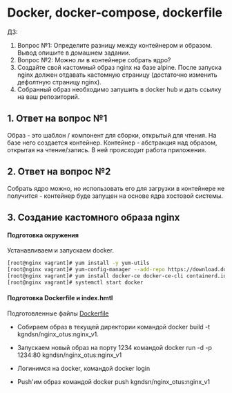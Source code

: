 # Docker, docker-compose, dockerfile
 
ДЗ:
1) Вопрос №1: Определите разницу между контейнером и образом. Вывод опишите в домашнем задании.
2) Вопрос №2: Можно ли в контейнере собрать ядро?
3) Создайте свой кастомный образ nginx на базе alpine. После запуска nginx должен отдавать кастомную страницу (достаточно изменить дефолтную страницу nginx).
4) Собранный образ необходимо запушить в docker hub и дать ссылку на ваш репозиторий. 

## 1. Ответ на вопрос №1
Образ - это шаблон / компонент для сборки, открытый для чтения. На базе него создается контейнер. Контейнер - абстракция над образом, открытая на чтение/запись. В ней происходит работа приложения.

## 2. Ответ на вопрос №2
Собрать ядро можно, но использовать его для загрузки в контейнере не получится - контейнер буде запущен на основе ядра хостовой системы.

## 3. Создание кастомного образа nginx
#### Подготовка окружения
Устанавливаем и запускаем docker.
```sh
[root@nginx vagrant]# yum install -y yum-utils
[root@nginx vagrant]# yum-config-manager --add-repo https://download.docker.com/linux/centos/docker-ce.repo
[root@nginx vagrant]# yum install docker-ce docker-ce-cli containerd.io docker-buildx-plugin docker-compose-plugin
[root@nginx vagrant]# systemctl start docker
```

#### Подготовка Dockerfile и index.hmtl
Подготовленные файлы [Dockerfile]()















- Собираем образ в текущей директории командой docker build -t kgndsn/nginx_otus:nginx_v1.

- Запускаем новый образ на порту 1234 командой docker run -d -p 1234:80 kgndsn/nginx_otus:nginx_v1

- Логинимся на docker, командой docker login

- Push'им образ командой docker push kgndsn/nginx_otus:nginx_v1























